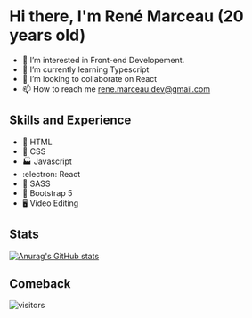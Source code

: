 # Hi there, I'm René Marceau (20 years old)
- 👀 I’m interested in Front-end Developement.
- 🌱 I’m currently learning Typescript
- 💞️ I’m looking to collaborate on React
- 📫 How to reach me rene.marceau.dev@gmail.com

## Skills and Experience
* :pencil: HTML
* :lipstick: CSS
* :factory: Javascript
* :electron: React
* :heart_decoration: SASS
* :boot: Bootstrap 5
* :desktop_computer: Video Editing
## Stats
[![Anurag's GitHub stats](https://github-readme-stats.vercel.app/api?username=ReneMarceau)](https://github.com/ReneMarceau/github-readme-stats)

## Comeback
![visitors](https://visitor-badge.glitch.me/badge?page_id=${ReneMarceau})
